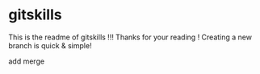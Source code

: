 # gitskills

This is the readme of gitskills !!!
Thanks for your reading ! 
Creating a new branch is quick & simple!

add merge

